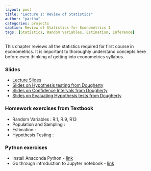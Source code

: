 ```yaml
---
layout: post
title: "Lecture 1: Review of Statistics"
author: "partha"
categories: projects
caption: Review of Statistics for Econometrics I
tags: [Statistics, Random Variables, Estimation, Inference]
---
```

  This chapter reviews all the statistics required for first course in econometrics. It is important to thoroughly understand concepts here before even thinking of getting into econometrics syllabus.

### Slides
- [Lecture Slides]({{site.github.url}}/docs/ch0/econ_rsic_mumbai.pdf)
- [Slides on Hypothesis testing from Dougherty]({{site.github.url}}/docs/ch0/dougherty5e_evaluating_hypothesis_tests.pdf)
- [Slides on Confidence Intervals from Dougherty]({{site.github.url}}/docs/ch0/dougherty5e_hypothesis_tests_confidence_interval_approach.pdf)
- [Slides on Evaluating Hypothesis tests from Dougherty]({{site.github.url}}/docs/ch0/dougherty5e_evaluating_hypothesis_tests.pdf)

### Homework exercises from Textbook
- Random Variables : R.1, R.9, R13
- Population and Sampling : 
- Estimation :
- Hypothesis Testing : 

### Python exercises
- Install Anaconda Python - [link]({{site.github.url}}/pages/research.html)
- Go through introduction to Jupyter notebook - [link](https://www.youtube.com/watch?time_continue=330&v=6wR5mDycDww) 
